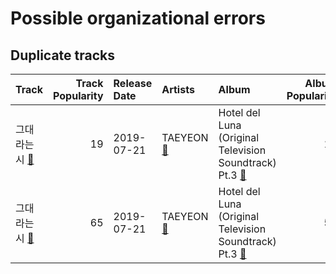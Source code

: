 # Possible organizational errors

## Duplicate tracks

| Track                                                             |   Track Popularity | Release Date   | Artists                                                             | Album                                                                                                           |   Album Popularity | Playlists                                                           | Label     | 💚   |
|:------------------------------------------------------------------|-------------------:|:---------------|:--------------------------------------------------------------------|:----------------------------------------------------------------------------------------------------------------|-------------------:|:--------------------------------------------------------------------|:----------|:----|
| 그대라는 시 [🔗](https://open.spotify.com/track/049M1ZP4H2B13yB2ax6N7l) |                 19 | 2019-07-21     | TAEYEON [🔗](https://open.spotify.com/artist/3qNVuliS40BLgXGxhdBdqu) | Hotel del Luna (Original Television Soundtrack) Pt.3 [🔗](https://open.spotify.com/album/34sSlou2VL7SJklr4JlD1e) |                 10 | K-Pop [🔗](https://open.spotify.com/playlist/0Xp2gQ9p4VMgt5HauIfIq7) | FNC인베스트먼트 | 💚   |
| 그대라는 시 [🔗](https://open.spotify.com/track/56Cmy1rCQ35V2Q7groYiHl) |                 65 | 2019-07-21     | TAEYEON [🔗](https://open.spotify.com/artist/3qNVuliS40BLgXGxhdBdqu) | Hotel del Luna (Original Television Soundtrack) Pt.3 [🔗](https://open.spotify.com/album/6nddI94g7zC5bbyNzRBO0Y) |                 54 | K-Pop [🔗](https://open.spotify.com/playlist/0Xp2gQ9p4VMgt5HauIfIq7) | FNC인베스트먼트 |     |
